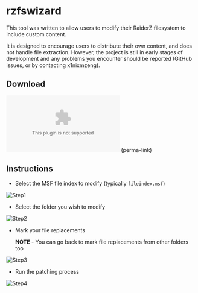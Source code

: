 ﻿rzfswizard
==========

This tool was written to allow users to modify their RaiderZ filesystem to include custom content.

It is designed to encourage users to distribute their own content, and does not handle file extraction. However, the project is still in early stages of development and any problems you encounter should be reported (GitHub issues, or by contacting x1nixmzeng).

## Download

![Latest build](https://github.com/x1nixmzeng/rzfswizard/raw/master/rzfswizard.exe) (perma-link)


## Instructions

 - Select the MSF file index to modify (typically `fileindex.msf`)

![Step1](https://github.com/x1nixmzeng/rzfswizard/raw/master/docs/tab1.PNG)

 - Select the folder you wish to modify

![Step2](https://github.com/x1nixmzeng/rzfswizard/raw/master/docs/tab2.PNG)

 - Mark your file replacements

	**NOTE** - You can go back to mark file replacements from other folders too

![Step3](https://github.com/x1nixmzeng/rzfswizard/raw/master/docs/tab3.PNG)

 - Run the patching process

![Step4](https://github.com/x1nixmzeng/rzfswizard/raw/master/docs/tab4.PNG)
